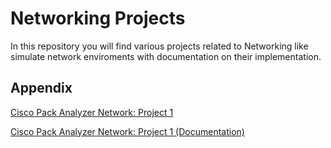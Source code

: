 # Networking Projects

In this repository you will find various projects related to Networking like simulate network enviroments with documentation on their implementation. 


## Appendix

[Cisco Pack Analyzer Network: Project 1](network1.pkt)

[Cisco Pack Analyzer Network: Project 1 (Documentation)](CiscoPacketAnalyzerNetwork_Project1.pdf)
